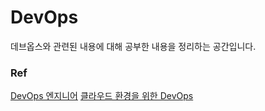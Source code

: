 # DevOps
데브옵스와 관련된 내용에 대해 공부한 내용을 정리하는 공간입니다.


 ### Ref
 [DevOps 엔지니어](https://blog.naver.com/PostView.nhn?blogId=seulgi77&logNo=221845386208)
 [클라우드 환경을 위한 DevOps](https://newsroom.koscom.co.kr/24009)
